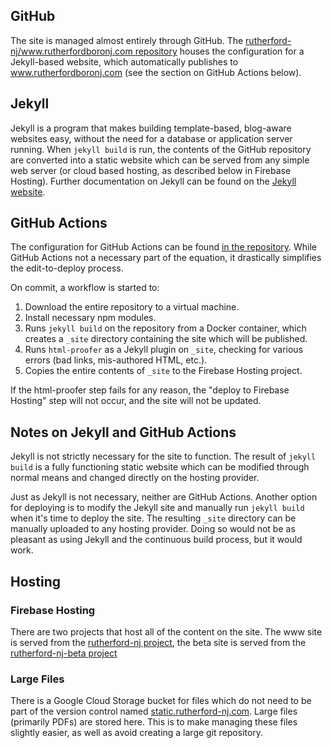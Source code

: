 ## GitHub

The site is managed almost entirely through GitHub. The [rutherford-nj/www.rutherfordboronj.com repository](https://github.com/rutherford-nj/www.rutherfordboronj.com) houses the configuration for a Jekyll-based website, which automatically publishes to www.rutherfordboronj.com (see the section on GitHub Actions below).

## Jekyll

Jekyll is a program that makes building template-based, blog-aware websites easy, without the need for a database or application server running. When `jekyll build` is run, the contents of the GitHub repository are converted into a static website which can be served from any simple web server (or cloud based hosting, as described below in Firebase Hosting). Further documentation on Jekyll can be found on the [Jekyll website](http://jekyllrb.com/).

## GitHub Actions

The configuration for GitHub Actions can be found [in the repository](../.github/workflows). While GitHub Actions not a necessary part of the equation, it drastically simplifies the edit-to-deploy process.

On commit, a workflow is started to:

1. Download the entire repository to a virtual machine.
2. Install necessary npm modules.
3. Runs `jekyll build` on the repository from a Docker container, which creates a `_site` directory containing the site which will be published.
4. Runs `html-proofer` as a Jekyll plugin on `_site`, checking for various errors (bad links, mis-authored HTML, etc.).
5. Copies the entire contents of `_site` to the Firebase Hosting project.

If the html-proofer step fails for any reason, the "deploy to Firebase Hosting" step will not occur, and the site will not be updated.

## Notes on Jekyll and GitHub Actions

Jekyll is not strictly necessary for the site to function. The result of `jekyll build` is a fully functioning static website which can be modified through normal means and changed directly on the hosting provider.

Just as Jekyll is not necessary, neither are GitHub Actions. Another option for deploying is to modify the Jekyll site and manually run `jekyll build` when it's time to deploy the site. The resulting `_site` directory can be manually uploaded to any hosting provider. Doing so would not be as pleasant as using Jekyll and the continuous build process, but it would work.

## Hosting

### Firebase Hosting

There are two projects that host all of the content on the site. The www site is served from the [rutherford-nj project](https://console.firebase.google.com/project/rutherford-nj/hosting), the beta site is served from the [rutherford-nj-beta project](https://console.firebase.google.com/project/rutherford-nj-beta/hosting)

### Large Files

There is a Google Cloud Storage bucket for files which do not need to be part of the version control named [static.rutherford-nj.com](https://console.cloud.google.com/storage/browser/static.rutherford-nj.com/?project=rutherford-nj). Large files (primarily PDFs) are stored here. This is to make managing these files slightly easier, as well as avoid creating a large git repository.
